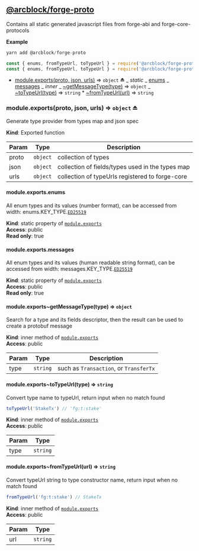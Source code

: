 <a name="module_@arcblock/forge-proto"></a>


## [**@arcblock/forge-proto**](https://github.com/arcblock/forge-proto)

Contains all static generated javascript files from forge-abi and forge-core-protocols

**Example**  

```js
yarn add @arcblock/forge-proto

const { enums, fromTypeUrl, toTypeUrl } = require('@arcblock/forge-proto'); // full version, larger bundle
const { enums, fromTypeUrl, toTypeUrl } = require('@arcblock/forge-proto/lite'); // lite version, smaller bundle
```

* [module.exports(proto, json, urls)](#exp_module_@arcblock/forge-proto--module.exports) ⇒ `object` ⏏
      _ _static_
        _ [enums](#module_@arcblock/forge-proto--module.exports.enums)
        _ [messages](#module_@arcblock/forge-proto--module.exports.messages)
      _ _inner_
        _ [~getMessageType(type)](#module_@arcblock/forge-proto--module.exports..getMessageType) ⇒ `object`
        _ [~toTypeUrl(type)](#module_@arcblock/forge-proto--module.exports..toTypeUrl) ⇒ `string`
        \* [~fromTypeUrl(url)](#module_@arcblock/forge-proto--module.exports..fromTypeUrl) ⇒ `string`

<a name="exp_module_@arcblock/forge-proto--module.exports"></a>

### module.exports(proto, json, urls) ⇒ `object` ⏏

Generate type provider from types map and json spec

**Kind**: Exported function  

| Param | Type     | Description                                      |
| ----- | -------- | ------------------------------------------------ |
| proto | `object` | collection of types                              |
| json  | `object` | collection of fields/types used in the types map |
| urls  | `object` | collection of typeUrls registered to forge-core  |

<a name="module_@arcblock/forge-proto--module.exports.enums"></a>

#### module.exports.enums

All enum types and its values (number format), can be accessed from width: enums.KEY_TYPE.[`ED25519`](https://github.com/ArcBlock/forge-js/commit/ED25519)

**Kind**: static property of [`module.exports`](#exp_module_@arcblock/forge-proto--module.exports)  
**Access**: public  
**Read only**: true  
<a name="module_@arcblock/forge-proto--module.exports.messages"></a>

#### module.exports.messages

All enum types and its values (human readable string format), can be accessed from width: messages.KEY_TYPE.[`ED25519`](https://github.com/ArcBlock/forge-js/commit/ED25519)

**Kind**: static property of [`module.exports`](#exp_module_@arcblock/forge-proto--module.exports)  
**Access**: public  
**Read only**: true  
<a name="module_@arcblock/forge-proto--module.exports..getMessageType"></a>

#### module.exports~getMessageType(type) ⇒ `object`

Search for a type and its fields descriptor, then the result can be used to create a protobuf message

**Kind**: inner method of [`module.exports`](#exp_module_@arcblock/forge-proto--module.exports)  
**Access**: public  

| Param | Type     | Description                            |
| ----- | -------- | -------------------------------------- |
| type  | `string` | such as `Transaction`, or `TransferTx` |

<a name="module_@arcblock/forge-proto--module.exports..toTypeUrl"></a>

#### module.exports~toTypeUrl(type) ⇒ `string`

Convert type name to typeUrl, return input when no match found

```javascript
toTypeUrl('StakeTx') // 'fg:t:stake'
```

**Kind**: inner method of [`module.exports`](#exp_module_@arcblock/forge-proto--module.exports)  
**Access**: public  

| Param | Type     |
| ----- | -------- |
| type  | `string` |

<a name="module_@arcblock/forge-proto--module.exports..fromTypeUrl"></a>

#### module.exports~fromTypeUrl(url) ⇒ `string`

Convert typeUrl string to type constructor name, return input when no match found

```javascript
fromTypeUrl('fg:t:stake') // StakeTx
```

**Kind**: inner method of [`module.exports`](#exp_module_@arcblock/forge-proto--module.exports)  
**Access**: public  

| Param | Type     |
| ----- | -------- |
| url   | `string` |

